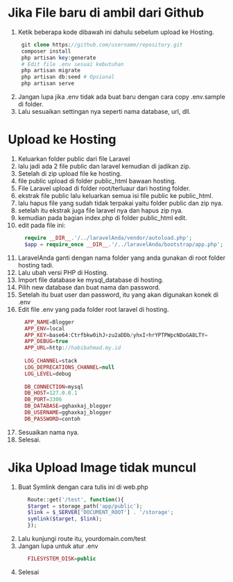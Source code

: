 # Jika File baru di ambil dari Github
1. Ketik beberapa kode dibawah ini dahulu sebelum upload ke Hosting.
   ```php
    git clone https://github.com/username/repository.git
    composer install
    php artisan key:generate
    # Edit file .env sesuai kebutuhan
    php artisan migrate
    php artisan db:seed # Opsional
    php artisan serve
   ```
2. Jangan lupa jika .env tidak ada buat baru dengan cara copy .env.sample di folder.
3. Lalu sesuaikan settingan nya seperti nama database, url, dll.

# Upload ke Hosting
1. Keluarkan folder public dari file Laravel
2. lalu jadi ada 2 file public dan laravel kemudian di jadikan zip.
3. Setelah di zip upload file ke hosting.
4. file public upload di folder public_html bawaan hosting.
5. File Laravel upload di folder root/terluaur dari hosting folder.
6. ekstrak file public lalu keluarkan semua isi file public ke public_html.
7. lalu hapus file yang sudah tidak terpakai yaitu folder public dan zip nya.
8. setelah itu ekstrak juga file laravel nya dan hapus zip nya.
9. kemudian pada bagian index.php di folder public_html edit.
10. edit pada file ini:
    ```php
      require __DIR__.'/../laravelAnda/vendor/autoload.php';
      $app = require_once __DIR__.'/../laravelAnda/bootstrap/app.php';
    ```
11. LaravelAnda ganti dengan nama folder yang anda gunakan di root folder hosting tadi.
12. Lalu ubah versi PHP di Hosting.
13. Import file database ke mysql_database di hosting.
14. Pilih new database dan buat nama dan password.
15. Setelah itu buat user dan password, itu yang akan digunakan konek di .env
16. Edit file .env yang pada folder root laravel di hosting.
    ```php
      APP_NAME=Blogger
      APP_ENV=local
      APP_KEY=base64:Ctrfbkw0ihJ+zu2aDDb/yhxI+hrYPTPWpcNDoGA8LTY=
      APP_DEBUG=true
      APP_URL=http://habibahmad.my.id
      
      LOG_CHANNEL=stack
      LOG_DEPRECATIONS_CHANNEL=null
      LOG_LEVEL=debug
      
      DB_CONNECTION=mysql
      DB_HOST=127.0.0.1
      DB_PORT=3306
      DB_DATABASE=gghaxkaj_blogger
      DB_USERNAME=gghaxkaj_blogger
      DB_PASSWORD=contoh
    ```
17. Sesuaikan nama nya.
18. Selesai.

# Jika Upload Image tidak muncul
1. Buat Symlink dengan cara tulis ini di web.php
   ```php
      Route::get('/test', function(){
      $target = storage_path('app/public');
      $link = $_SERVER['DOCUMENT_ROOT'] . '/storage';
      symlink($target, $link);
      });
   ```
2. Lalu kunjungi route itu, yourdomain.com/test
3. Jangan lupa untuk atur .env
   ```php
      FILESYSTEM_DISK=public
   ```
4. Selesai
